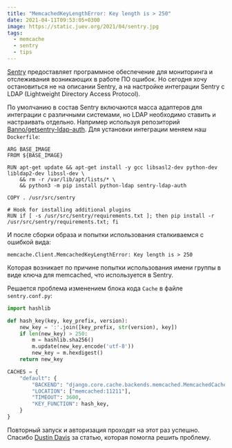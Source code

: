 ```yaml
---
title: "MemcachedKeyLengthError: Key length is > 250"
date: 2021-04-11T09:53:05+0300
image: https://static.juev.org/2021/04/sentry.jpg
tags: 
  - memcache
  - sentry
  - tips
---
```

[Sentry](https://sentry.io) предоставляет программное обеспечение для мониторинга и отслеживания возникающих в работе ПО ошибок. Но сегодня хочу остановиться не на описании Sentry, а на настройке интеграции Sentry с LDAP (Lightweight Directory Access Protocol). 

По умолчанию в состав Sentry включаются масса адаптеров для интеграции с различными системами, но LDAP необходимо ставить и настраивать отдельно. Например используя репозиторий [Banno/getsentry-ldap-auth](https://github.com/Banno/getsentry-ldap-auth). Для установки интеграции меняем наш `Dockerfile`:

```docker
ARG BASE_IMAGE
FROM ${BASE_IMAGE}

RUN apt-get update && apt-get install -y gcc libsasl2-dev python-dev libldap2-dev libssl-dev \
    && rm -r /var/lib/apt/lists/* \
    && python3 -m pip install python-ldap sentry-ldap-auth

COPY . /usr/src/sentry

# Hook for installing additional plugins
RUN if [ -s /usr/src/sentry/requirements.txt ]; then pip install -r /usr/src/sentry/requirements.txt; fi
```

И после сборки образа и попытки использования сталкиваемся с ошибкой вида:

```plain
memcache.Client.MemcachedKeyLengthError: Key length is > 250
```

Которая возникает по причине попытки использования имени группы в виде ключа для memcached, что используется в Sentry.

Решается проблема изменением блока кода `Cache` в файле `sentry.conf.py`:

```python
import hashlib

def hash_key(key, key_prefix, version):
    new_key = ':'.join([key_prefix, str(version), key])
    if len(new_key) > 250:
        m = hashlib.sha256()
        m.update(new_key.encode('utf-8'))
        new_key = m.hexdigest()
    return new_key

CACHES = {
    "default": {
        "BACKEND": "django.core.cache.backends.memcached.MemcachedCache",
        "LOCATION": ["memcached:11211"],
        "TIMEOUT": 3600,
        "KEY_FUNCTION": hash_key,
    }
}
```

Повторный запуск и авторизация проходят на этот раз успешно. Спасибо [Dustin Davis](https://dustindavis.me/blog/memcachedkeylengtherror-key-length-is-250) за статью, которая помогла решить проблему.
